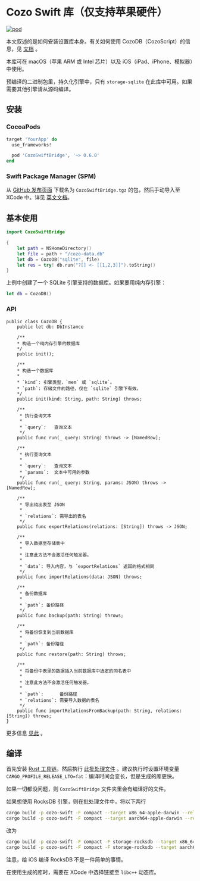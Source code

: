 # Cozo Swift 库（仅支持苹果硬件）

[![pod](https://img.shields.io/cocoapods/v/CozoSwiftBridge)](https://github.com/cozodb/cozo/tree/main/cozo-lib-swift)

本文叙述的是如何安装设置库本身。有关如何使用 CozoDB（CozoScript）的信息，见 [文档](https://docs.cozodb.org/zh_CN/latest/index.html) 。

本库可在 macOS（苹果 ARM 或 Intel 芯片）以及 iOS（iPad、iPhone、模拟器）中使用。

预编译的二进制包里，持久化引擎中，只有 `storage-sqlite` 在此库中可用。如果需要其他引擎请从源码编译。

## 安装

### CocoaPods

```ruby
target 'YourApp' do
  use_frameworks!

  pod 'CozoSwiftBridge', '~> 0.6.0'
end
```

### Swift Package Manager (SPM)

从 [GitHub 发布页面](https://github.com/cozodb/cozo/releases) 下载名为 `CozoSwiftBridge.tgz` 的包，然后手动导入至 XCode 中。详见 [英文文档](./README.md)。

## 基本使用

```swift
import CozoSwiftBridge

{
    let path = NSHomeDirectory()
    let file = path + "/cozo-data.db"
    let db = CozoDB("sqlite", file)
    let res = try! db.run("?[] <- [[1,2,3]]").toString()
}
```

上例中创建了一个 SQLite 引擎支持的数据库。如果要用纯内存引擎：

```swift
let db = CozoDB()
```

### API

```
public class CozoDB {
    public let db: DbInstance

    /**
    * 构造一个纯内存引擎的数据库
    */
    public init();

    /**
    * 构造一个数据库
    *
    * `kind`: 引擎类型，`mem` 或 `sqlite`。
    * `path`: 存储文件的路径，仅在 `sqlite` 引擎下有效。
    */
    public init(kind: String, path: String) throws;
    
    /**
     * 执行查询文本
     *
     * `query`:   查询文本
     */
    public func run(_ query: String) throws -> [NamedRow];
        
    /**
     * 执行查询文本
     *
     * `query`:   查询文本
     * `params`:  文本中可用的参数
     */
    public func run(_ query: String, params: JSON) throws -> [NamedRow];
    
    /**
     * 导出纯出表至 JSON
     *
     * `relations`: 需导出的表名
     */
    public func exportRelations(relations: [String]) throws -> JSON;
    
    /**
     * 导入数据至存储表中
     * 
     * 注意此方法不会激活任何触发器。
     * 
     * `data`: 导入内容，与 `exportRelations` 返回的格式相同 
     */
    public func importRelations(data: JSON) throws;
   
    /**
     * 备份数据库
     *
     * `path`: 备份路径
     */
    public func backup(path: String) throws;
    
    /**
     * 将备份恢复到当前数据库
     *
     * `path`: 备份路径
     */
    public func restore(path: String) throws;
    
    /**
     * 将备份中表里的数据插入当前数据库中选定的同名表中
     *
     * 注意此方法不会激活任何触发器。
     *
     * `path`:      备份路径
     * `relations`: 需要导入数据的表名
     */
    public func importRelationsFromBackup(path: String, relations: [String]) throws;
}
```

更多信息 [见此](https://docs.cozodb.org/zh_CN/latest/nonscript.html) 。

## 编译

首先安装 [Rust 工具链](https://rustup.rs)。然后执行 [此批处理文件](build-rust.sh) 。建议执行时设置环境变量`CARGO_PROFILE_RELEASE_LTO=fat`：编译时间会变长，但是生成的库更快。

如果一切都没问题，则 `CozoSwiftBridge` 文件夹里会有编译好的文件。

如果想使用 RocksDB 引擎，则在批处理文件中，将以下两行
```bash
cargo build -p cozo-swift -F compact --target x86_64-apple-darwin --release
cargo build -p cozo-swift -F compact --target aarch64-apple-darwin --release
```
改为
```bash
cargo build -p cozo-swift -F compact -F storage-rocksdb --target x86_64-apple-darwin --release
cargo build -p cozo-swift -F compact -F storage-rocksdb --target aarch64-apple-darwin --release
```
注意，给 iOS 编译 RocksDB 不是一件简单的事情。

在使用生成的库时，需要在 XCode 中选择链接至 `libc++` 动态库。